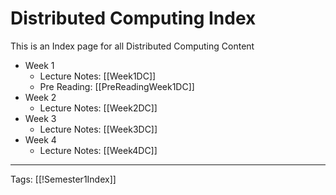 # Distributed Computing Index

This is an Index page for all Distributed Computing Content

- Week 1
	- Lecture Notes: [[Week1DC]]
	- Pre Reading: [[PreReadingWeek1DC]]
- Week 2
	- Lecture Notes: [[Week2DC]]
- Week 3
	- Lecture Notes: [[Week3DC]]
- Week 4
	- Lecture Notes: [[Week4DC]]

---
Tags: [[!Semester1Index]]